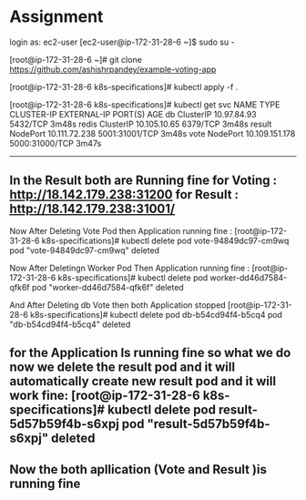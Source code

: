 # Assignment

login as: ec2-user
[ec2-user@ip-172-31-28-6 ~]$ sudo su -

[root@ip-172-31-28-6 ~]# git clone https://github.com/ashishrpandey/example-voting-app


[root@ip-172-31-28-6 k8s-specifications]# kubectl apply -f .


[root@ip-172-31-28-6 k8s-specifications]# kubectl get svc
NAME     TYPE        CLUSTER-IP       EXTERNAL-IP   PORT(S)          AGE
db       ClusterIP   10.97.84.93      <none>        5432/TCP         3m48s
redis    ClusterIP   10.105.10.65     <none>        6379/TCP         3m48s
result   NodePort    10.111.72.238    <none>        5001:31001/TCP   3m48s
vote     NodePort    10.109.151.178   <none>        5000:31000/TCP   3m47s

----------------------------------------------------------
  In the Result both are Running fine 
  for Voting :  http://18.142.179.238:31200
  for Result :  http://18.142.179.238:31001/
---------------------------------------------------------  

  Now After Deleting Vote Pod then Application running fine : 
  [root@ip-172-31-28-6 k8s-specifications]# kubectl delete pod vote-94849dc97-cm9wq
  pod "vote-94849dc97-cm9wq" deleted
  
  Now After Deletingn Worker Pod Then Application running fine :
  [root@ip-172-31-28-6 k8s-specifications]# kubectl delete pod worker-dd46d7584-qfk6f
  pod "worker-dd46d7584-qfk6f" deleted
   
  And After Deleting db Vote then both Application stopped 
  [root@ip-172-31-28-6 k8s-specifications]# kubectl delete pod db-b54cd94f4-b5cq4
  pod "db-b54cd94f4-b5cq4" deleted
  
  
  
  for the Application Is running fine so what we do now we delete the result pod and it will automatically create new result pod and it will work fine:
  [root@ip-172-31-28-6 k8s-specifications]# kubectl delete pod result-5d57b59f4b-s6xpj
  pod "result-5d57b59f4b-s6xpj" deleted
-----------------------------------------------------  
  Now the both apllication (Vote and Result )is running fine 
---------------------------------------------------
  
  

  
  
  
      
  








